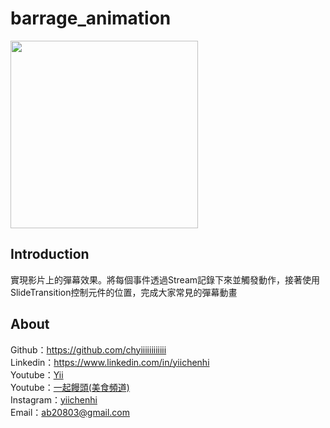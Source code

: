 # barrage_animation

<img src="demo/app.gif" width="300" />

## Introduction

實現影片上的彈幕效果。將每個事件透過Stream記錄下來並觸發動作，接著使用SlideTransition控制元件的位置，完成大家常見的彈幕動畫

## About

Github：https://github.com/chyiiiiiiiiiiii<br>
Linkedin：https://www.linkedin.com/in/yiichenhi</br>
Youtube：[Yii](https://www.youtube.com/user/a22601807/videos)<br>
Youtube：[一起饅頭(美食頻道)](https://www.youtube.com/channel/UC8-CcCmlIhIGcs9pdxx_BSw/videos])<br>
Instagram：[yiichenhi](https://www.instagram.com/yiichenhi/)<br>
Email：ab20803@gmail.com<br>
